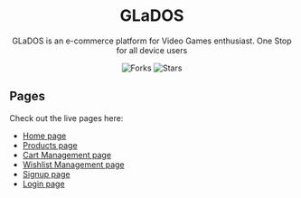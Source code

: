 <div align="center">
  
# GLaDOS
  
GLaDOS is an e-commerce platform for Video Games enthusiast.
One Stop for all device users

![Forks](https://img.shields.io/github/forks/abhij1607/ecommerce-app)
![Stars](https://img.shields.io/github/stars/abhij1607/ecommerce-app)

</div>

## Pages

Check out the live pages here:

- [Home page](https://glados-ecomm.netlify.app/)
- [Products page](https://glados-ecomm.netlify.app//product)
- [Cart Management page](https://glados-ecomm.netlify.app/cart)
- [Wishlist Management page](https://glados-ecomm.netlify.app/wishlist)
- [Signup page](https://glados-ecomm.netlify.app/signup)
- [Login page](https://glados-ecomm.netlify.app/login)
